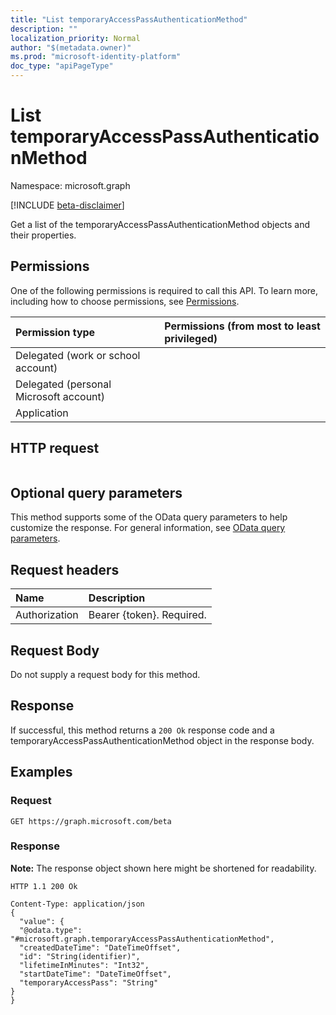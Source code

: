 ```yaml
---
title: "List temporaryAccessPassAuthenticationMethod"
description: ""
localization_priority: Normal
author: "$(metadata.owner)"
ms.prod: "microsoft-identity-platform"
doc_type: "apiPageType"
---
```


# List temporaryAccessPassAuthenticationMethod

Namespace: microsoft.graph

[!INCLUDE [beta-disclaimer](../../includes/beta-disclaimer.md)]

Get a list of the temporaryAccessPassAuthenticationMethod objects and their properties.

## Permissions

One of the following permissions is required to call this API. To learn more, including how to choose permissions, see [Permissions](/graph/permissions-reference).

| Permission type                        | Permissions (from most to least privileged) |
| :------------------------------------- | :------------------------------------------ |
| Delegated (work or school account)     |                                             |
| Delegated (personal Microsoft account) |                                             |
| Application                            |                                             |

## HTTP request

<!-- {
  "blockType": "ignored"
}
-->

```http

```

## Optional query parameters

This method supports some of the OData query parameters to help customize the response. For general information, see [OData query parameters](/graph/query-parameters).

## Request headers

| Name          | Description               |
| :------------ | :------------------------ |
| Authorization | Bearer {token}. Required. |

## Request Body

<!-- Actions and Functions -->

<!-- CRUD Methods -->

Do not supply a request body for this method.

## Response

If successful, this method returns a `200 Ok` response code and a temporaryAccessPassAuthenticationMethod object in the response body.

## Examples

### Request

<!-- {
  "blockType": "request",
  "name": "list_temporaryaccesspassauthenticationmethod"
}
-->

```http
GET https://graph.microsoft.com/beta

```

### Response

**Note:** The response object shown here might be shortened for readability.

<!-- {
  "blockType": "response",
  "truncated": true,
  "@odata.type": "microsoft.strongAuthentication.temporaryAccessPassAuthenticationMethod"
}
-->

```http
HTTP 1.1 200 Ok

Content-Type: application/json
{
  "value": {
  "@odata.type": "#microsoft.graph.temporaryAccessPassAuthenticationMethod",
  "createdDateTime": "DateTimeOffset",
  "id": "String(identifier)",
  "lifetimeInMinutes": "Int32",
  "startDateTime": "DateTimeOffset",
  "temporaryAccessPass": "String"
}
}

```
